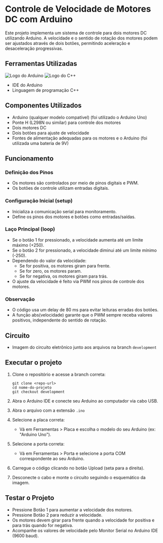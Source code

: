 # Controle de Velocidade de Motores DC com Arduino

Este projeto implementa um sistema de controle para dois motores DC utilizando Arduino. A velocidade e o sentido de rotação dos motores podem ser ajustados através de dois botões, permitindo aceleração e desaceleração progressivas.

## Ferramentas Utilizadas

![Logo do Arduino](https://dl.flathub.org/media/cc/arduino/IDE2/27be89787ca1f54a511cefb1fbed7455/icons/128x128@2/cc.arduino.IDE2.png) ![Logo do C++](https://cdn-icons-png.flaticon.com/256/6132/6132222.png)

- IDE do Arduino
- Linguagem de programação C++

## Componentes Utilizados

- Arduino (qualquer modelo compatível) (foi utilizado o Arduino Uno)
- Ponte H (L298N ou similar) para controle dos motores
- Dois motores DC
- Dois botões para ajuste de velocidade
- Fontes de alimentação adequadas para os motores e o Arduino (foi utilizada uma bateria de 9V)

## Funcionamento

### Definição dos Pinos

- Os motores são controlados por meio de pinos digitais e PWM.
- Os botões de controle utilizam entradas digitais.

### Configuração Inicial (setup)

- Inicializa a comunicação serial para monitoramento.
- Define os pinos dos motores e botões como entradas/saídas.

### Laço Principal (loop)

- Se o botão 1 for pressionado, a velocidade aumenta até um limite máximo (+250).
- Se o botão 2 for pressionado, a velocidade diminui até um limite mínimo (-250).
- Dependendo do valor da velocidade:
  - Se for positiva, os motores giram para frente.
  - Se for zero, os motores param.
  - Se for negativa, os motores giram para trás.
- O ajuste da velocidade é feito via PWM nos pinos de controle dos motores.
  
### Observação

- O código usa um delay de 80 ms para evitar leituras erradas dos botões.
- A função abs(velocidade) garante que o PWM sempre receba valores positivos, independente do sentido de rotação.

## Circuito

- Imagem do circuito eletrônico junto aos arquivos na branch `development`

## Executar o projeto

1. Clone o repositório e acesse a branch correta:

    ```
    git clone <repo-url>
    cd nome-do-projeto
    git checkout development
    ```

2. Abra o Arduino IDE e conecte seu Arduino ao computador via cabo USB.
3. Abra o arquivo com a extensão `.ino`
4. Selecione a placa correta:
    - Vá em Ferramentas > Placa e escolha o modelo do seu Arduino (ex: "Arduino Uno").
5. Selecione a porta correta:
    - Vá em Ferramentas > Porta e selecione a porta COM correspondente ao seu Arduino.
6. Carregue o código clicando no botão Upload (seta para a direita).
7. Desconecte o cabo e monte o circuito seguindo o esquemático da imagem.

## Testar o Projeto

- Pressione Botão 1 para aumentar a velocidade dos motores.
- Pressione Botão 2 para reduzir a velocidade.
- Os motores devem girar para frente quando a velocidade for positiva e para trás quando for negativa.
- Acompanhe os valores de velocidade pelo Monitor Serial no Arduino IDE (9600 baud).
